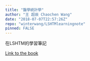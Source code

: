 ```yaml
---
title: "醫學統計學"
author: "王 超辰 Chaochen Wang"
date: "2018-07-07T22:57:26Z"
repo: "winterwang/LSHTMlearningnote"
pinned: FALSE
---
```


在LSHTM的學習筆記

[Link to the book](https://bookdown.org/ccwang/medical_statistics6/)
